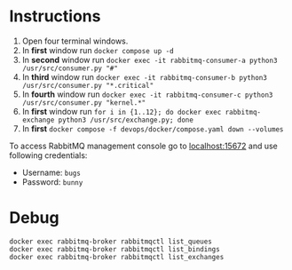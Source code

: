 # Instructions

1. Open four terminal windows.
1. In **first** window run `docker compose up -d`
1. In **second** window run `docker exec -it rabbitmq-consumer-a python3 /usr/src/consumer.py "#"`
1. In **third** window run `docker exec -it rabbitmq-consumer-b python3 /usr/src/consumer.py "*.critical"`
1. In **fourth** window run `docker exec -it rabbitmq-consumer-c python3 /usr/src/consumer.py "kernel.*"`
1. In **first** window run `for i in {1..12}; do docker exec rabbitmq-exchange python3 /usr/src/exchange.py; done`
1. In **first** `docker compose -f devops/docker/compose.yaml down --volumes`

To access RabbitMQ management console go to [localhost:15672](http://localhost:15672/) and use following credentials:
- Username: `bugs`
- Password: `bunny`

# Debug

```shell
docker exec rabbitmq-broker rabbitmqctl list_queues
docker exec rabbitmq-broker rabbitmqctl list_bindings
docker exec rabbitmq-broker rabbitmqctl list_exchanges
```
